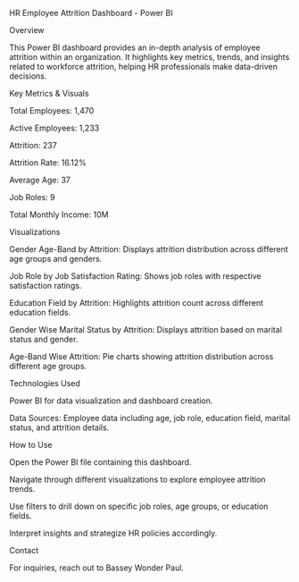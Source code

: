 HR Employee Attrition Dashboard - Power BI

Overview

This Power BI dashboard provides an in-depth analysis of employee attrition within an organization. It highlights key metrics, trends, and insights related to workforce attrition, helping HR professionals make data-driven decisions.

Key Metrics & Visuals

Total Employees: 1,470

Active Employees: 1,233

Attrition: 237

Attrition Rate: 16.12%

Average Age: 37

Job Roles: 9

Total Monthly Income: 10M

Visualizations

Gender Age-Band by Attrition: Displays attrition distribution across different age groups and genders.

Job Role by Job Satisfaction Rating: Shows job roles with respective satisfaction ratings.

Education Field by Attrition: Highlights attrition count across different education fields.

Gender Wise Marital Status by Attrition: Displays attrition based on marital status and gender.

Age-Band Wise Attrition: Pie charts showing attrition distribution across different age groups.

Technologies Used

Power BI for data visualization and dashboard creation.

Data Sources: Employee data including age, job role, education field, marital status, and attrition details.

How to Use

Open the Power BI file containing this dashboard.

Navigate through different visualizations to explore employee attrition trends.

Use filters to drill down on specific job roles, age groups, or education fields.

Interpret insights and strategize HR policies accordingly.

Contact

For inquiries, reach out to Bassey Wonder Paul.
